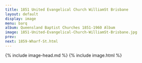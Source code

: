 ```yaml
---
title: 1851 United Evangelical Church WilliamSt Brisbane
layout: default
display: image
menu: barq
album: Queensland Baptist Churches 1851-1960 Album
image: 1851-United-Evangelical-Church-WilliamSt-Brisbane.jpg
prev: 
next: 1859-Wharf-St.html
---
```

{% include image-head.md %}
{% include image.html %}